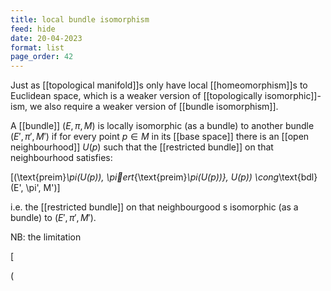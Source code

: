 ```yaml
---
title: local bundle isomorphism
feed: hide
date: 20-04-2023
format: list
page_order: 42
---
```



Just as [[topological manifold]]s only have local [[homeomorphism]]s to Euclidean space, which is a weaker version of [[topologically isomorphic]]-ism, we also require a weaker version of [[bundle isomorphism]].

A [[bundle]] $(E, \pi, M)$ is locally isomorphic (as a bundle) to another bundle $(E', \pi', M')$ if for every point $p\in M$ in its [[base space]] there is an [[open neighbourhood]] $U(p)$ such that the [[restricted bundle]] on that neighbourhood satisfies: 

\[(\text{preim}_\pi(U(p)), \piert_{\text{preim}_\pi(U(p))}, U(p)) \cong_\text{bdl} (E', \pi', M')\]

i.e. the [[restricted bundle]] on that neighbourgood s isomorphic (as a bundle) to $(E', \pi', M')$.

NB: the limitation 

\[

\(